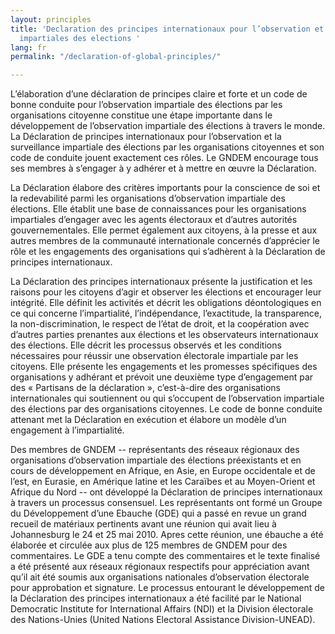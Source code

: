 ```yaml
---
layout: principles
title: 'Declaration des principes internationaux pour l’observation et la surveillance
  impartiales des elections '
lang: fr
permalink: "/declaration-of-global-principles/"

---
```

L’élaboration d’une déclaration de principes claire et forte et un code de bonne conduite pour l’observation impartiale des élections par les organisations citoyenne constitue une étape importante dans le développement de l’observation impartiale des élections à travers le monde. La Déclaration de principes internationaux pour l’observation et la surveillance impartiale des élections par les organisations citoyennes et son code de conduite jouent exactement ces rôles. Le GNDEM encourage tous ses membres à s’engager à y adhérer et à mettre en œuvre la Déclaration.

La Déclaration élabore des critères importants pour la conscience de soi et la redevabilité parmi les organisations d’observation impartiale des élections. Elle établit une base de connaissances pour les organisations impartiales d’engager avec les agents électoraux et d’autres autorités gouvernementales. Elle permet également aux citoyens, à la presse et aux autres membres de la communauté internationale concernés d’apprécier le rôle et les engagements des organisations qui s’adhèrent à la Déclaration de principes internationaux.

La Déclaration des principes internationaux présente la justification et les raisons pour les citoyens d’agir et observer les élections et encourager leur intégrité. Elle définit les activités et décrit les obligations déontologiques en ce qui concerne l’impartialité, l’indépendance, l’exactitude, la transparence, la non-discrimination, le respect de l’état de droit, et la coopération avec d’autres parties prenantes aux élections et les observateurs internationaux des élections. Elle décrit les processus observés et les conditions nécessaires pour réussir une observation électorale impartiale par les citoyens. Elle présente les engagements et les promesses spécifiques des organisations y adhérant et prévoit une deuxième type d’engagement par des « Partisans de la déclaration », c’est-à-dire des organisations internationales qui soutiennent ou qui s’occupent de l’observation impartiale des élections par des organisations citoyennes. Le code de bonne conduite attenant met la Déclaration en exécution et élabore un modèle d’un engagement à l’impartialité.

Des membres de GNDEM -- représentants des réseaux régionaux des organisations d’observation impartiale des élections préexistants et en cours de développement en Afrique, en Asie, en Europe occidentale et de l’est, en Eurasie, en Amérique latine et les Caraïbes et au Moyen-Orient et Afrique du Nord -- ont développé la Déclaration de principes internationaux à travers un processus consensuel. Les représentants ont formé un Groupe du Développement d’une Ebauche (GDE) qui a passé en revue un grand recueil de matériaux pertinents avant une réunion qui avait lieu à Johannesburg le 24 et 25 mai 2010. Apres cette réunion, une ébauche a été élaborée et circulée aux plus de 125 membres de GNDEM pour des commentaires. Le GDE a tenu compte des commentaires et le texte finalisé a été présenté aux réseaux régionaux respectifs pour appréciation avant qu’il ait été soumis aux organisations nationales d’observation électorale pour approbation et signature. Le processus entourant le développement de la Déclaration des principes internationaux a été facilité par le National Democratic Institute for International Affairs (NDI) et la Division électorale des Nations-Unies (United Nations Electoral Assistance Division-UNEAD).